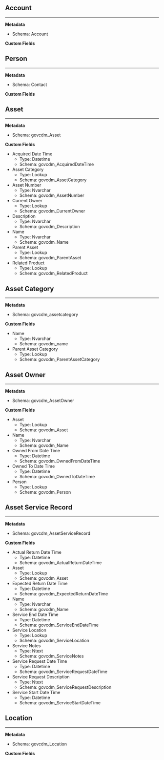 ## Account
---

**Metadata**

- Schema: Account

**Custom Fields**


## Person
---

**Metadata**

- Schema: Contact

**Custom Fields**


## Asset
---

**Metadata**

- Schema: govcdm_Asset

**Custom Fields**

- Acquired Date Time
  - Type: Datetime
  - Schema: govcdm_AcquiredDateTime
- Asset Category
  - Type: Lookup
  - Schema: govcdm_AssetCategory
- Asset Number
  - Type: Nvarchar
  - Schema: govcdm_AssetNumber
- Current Owner
  - Type: Lookup
  - Schema: govcdm_CurrentOwner
- Description
  - Type: Nvarchar
  - Schema: govcdm_Description
- Name
  - Type: Nvarchar
  - Schema: govcdm_Name
- Parent Asset
  - Type: Lookup
  - Schema: govcdm_ParentAsset
- Related Product
  - Type: Lookup
  - Schema: govcdm_RelatedProduct

## Asset Category
---

**Metadata**

- Schema: govcdm_assetcategory

**Custom Fields**

- Name
  - Type: Nvarchar
  - Schema: govcdm_name
- Parent Asset Category
  - Type: Lookup
  - Schema: govcdm_ParentAssetCategory

## Asset Owner
---

**Metadata**

- Schema: govcdm_AssetOwner

**Custom Fields**

- Asset
  - Type: Lookup
  - Schema: govcdm_Asset
- Name
  - Type: Nvarchar
  - Schema: govcdm_Name
- Owned From Date Time
  - Type: Datetime
  - Schema: govcdm_OwnedFromDateTime
- Owned To Date Time
  - Type: Datetime
  - Schema: govcdm_OwnedToDateTime
- Person
  - Type: Lookup
  - Schema: govcdm_Person

## Asset Service Record
---

**Metadata**

- Schema: govcdm_AssetServiceRecord

**Custom Fields**

- Actual Return Date Time
  - Type: Datetime
  - Schema: govcdm_ActualReturnDateTime
- Asset
  - Type: Lookup
  - Schema: govcdm_Asset
- Expected Return Date Time
  - Type: Datetime
  - Schema: govcdm_ExpectedReturnDateTime
- Name
  - Type: Nvarchar
  - Schema: govcdm_Name
- Service End Date Time
  - Type: Datetime
  - Schema: govcdm_ServiceEndDateTime
- Service Location
  - Type: Lookup
  - Schema: govcdm_ServiceLocation
- Service Notes
  - Type: Ntext
  - Schema: govcdm_ServiceNotes
- Service Request Date Time
  - Type: Datetime
  - Schema: govcdm_ServiceRequestDateTime
- Service Request Description
  - Type: Ntext
  - Schema: govcdm_ServiceRequestDescription
- Service Start Date Time
  - Type: Datetime
  - Schema: govcdm_ServiceStartDateTime

## Location
---

**Metadata**

- Schema: govcdm_Location

**Custom Fields**

